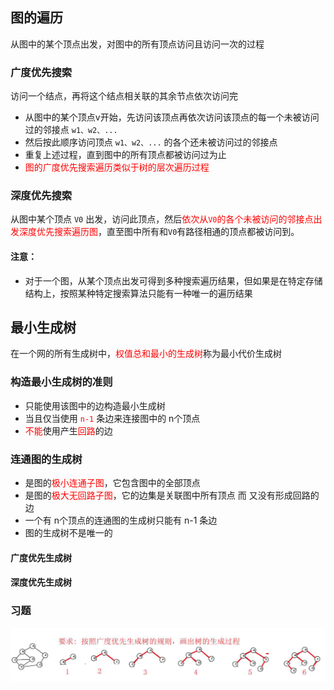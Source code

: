 ## 图的遍历

从图中的某个顶点出发，对图中的所有顶点访问且访问一次的过程

### 广度优先搜索

访问一个结点，再将这个结点相关联的其余节点依次访问完

* 从图中的某个顶点v开始，先访问该顶点再依次访问该顶点的每一个未被访问过的邻接点 `w1、w2、...`
* 然后按此顺序访问顶点 `w1、w2、...` 的各个还未被访问过的邻接点
* 重复上述过程，直到图中的所有顶点都被访问过为止
* <font color=red>图的广度优先搜索遍历类似于树的层次遍历过程</font>

### 深度优先搜索

从图中某个顶点 `V0` 出发，访问此顶点，然后<font color=red>依次从`V0`的各个未被访问的邻接点出发深度优先搜索遍历图</font>，直至图中所有和`V0`有路径相通的顶点都被访问到。

#### 注意：

* 对于一个图，从某个顶点出发可得到多种搜索遍历结果，但如果是在特定存储结构上，按照某种特定搜索算法只能有一种唯一的遍历结果

## 最小生成树

在一个网的所有生成树中，<font color=red>权值总和最小的生成树</font>称为最小代价生成树

### 构造最小生成树的准则

* 只能使用该图中的边构造最小生成树
* 当且仅当使用<font color=red> `n-1`</font> 条边来连接图中的 n个顶点
* <font color=red>不能</font>使用产生<font color=red>回路</font>的边

### 连通图的生成树

* 是图的<font color=red>极小连通子图</font>，它包含图中的全部顶点
* 是图的<font color=red>极大无回路子图</font>，它的边集是关联图中所有顶点 而 又没有形成回路的边
* 一个有 n个顶点的连通图的生成树只能有 n-1 条边
* 图的生成树不是唯一的

#### 广度优先生成树

#### 深度优先生成树



### 习题

![1622715567841](数据结构.assets/1622715567841.png)